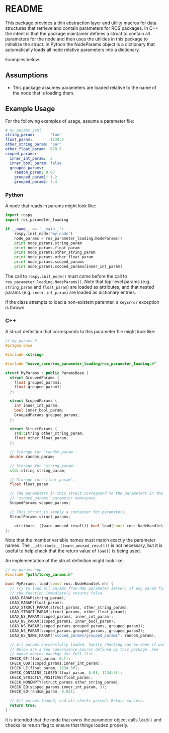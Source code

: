 # README #

This package provides a thin abstraction layer and utility macros for
data structures that retrieve and contain parameters for ROS packages. In
C++ the intent is that the package maintainer defines a struct to contain all
parameters for the node and then uses the utilities in this package to
initialize the struct. In Python the NodeParams object is a dictionary that
automatically loads all node relative parameters into a dictionary.

Examples below.

## Assumptions ##

* This package assumes parameters are loaded relative to the name of the node
that is loading them.

## Example Usage ##

For the following examples of usage, assume a parameter file:

```yaml
# my_params.yaml
string_param:       'foo'
float_param:        1234.5
other_string_param: 'bar'
other_float_param:  678.9
scoped_params:
  inner_int_param:  3
  inner_bool_param: false
  grouped_params:
    random_param: 0.03
    grouped_param1: 1.2
    grouped_param2: 3.4
```

### Python ###

A node that reads in params might look like:

```python
import rospy
import ros_parameter_loading

if __name__ == '__main__':
    rospy.init_node('my_node')
    node_params = ros_parameter_loading.NodeParams()
    print node_params.string_param
    print node_params.float_param
    print node_params.other_string_param
    print node_params.other_float_param
    print node_params.scoped_params
    print node_params.scoped_params[inner_int_param]
```
The call to `rospy.init_node()` must come before the call to
`ros_parameter_loading.NodeParams()`. Note that top-level params (e.g.
`string_param` and `float_param`) are loaded as attributes, and that nested
params (e.g. `inner_int_param`) are loaded as dictionary entries.

If the class attempts to load a non-existent paramter, a `KeyError` exception
is thrown.

### C++ ###

A struct definition that corresponds to this parameter file might look like:

```c++
// my_params.h
#pragma once

#include <string>

#include "maeve_core/ros_parameter_loading/ros_parameter_loading.h"

struct MyParams : public ParamsBase {
  struct GroupedParams {
    float grouped_param1;
    float grouped_param1;
  };

  struct ScopedParams {
    int inner_int_param;
    bool inner_bool_param;
    GroupedParams grouped_params;
  };

  struct StructParams {
    std::string other_string_param;
    float other_float_param;
  };

  // Storage for 'random_param'.
  double random_param;

  // Storage for 'string_param'.
  std::string string_param;

  // Storage for 'float_param'.
  float float_param;

  // The parameters in this struct correspond to the parameters in the
  // 'scoped_params' parameter namespace.
  ScopedParams scoped_params;

  // This struct is simply a container for parameters.
  StructParams struct_params;

  __attribute__((warn_unused_result)) bool load(const ros::NodeHandle& nh) override;
};
```

Note that the member variable names must match exactly the parameter names. The
`__attribute__((warn_unused_result))` is not necessary, but it is useful to
help check that the return value of `load()` is being used.

An implementation of the struct definition might look like:

```c++
// my_params.cpp
#include "path/to/my_params.h"

bool MyParams::load(const ros::NodeHandle& nh) {
  // Try to load all params from ROS parameter server. If any param fails,
  // the function immediately returns false.
  LOAD_PARAM(string_param);
  LOAD_PARAM(float_param);
  LOAD_STRUCT_PARAM(struct_params, other_string_param);
  LOAD_STRUCT_PARAM(struct_params, other_float_param);
  LOAD_NS_PARAM(scoped_params, inner_int_param);
  LOAD_NS_PARAM(scoped_params, inner_bool_param);
  LOAD_NS_PARAM(scoped_params.grouped_params, grouped_param1);
  LOAD_NS_PARAM(scoped_params.grouped_params, grouped_param2);
  LOAD_NS_NAME_PARAM("scoped_params/grouped_params", random_param);

  // All params successfully loaded. Sanity checking can be done if wanted.
  // Below are a few convenience macros defined by this package. See
  // maeve_macros pacakge for full list.
  CHECK_GT(float_param, 0.f);
  CHECK_ODD(scoped_params.inner_int_param);
  CHECK_LE(float_param, 1234.5f);
  CHECK_CONTAINS_CLOSED(float_param, 0.0f, 1234.5f);
  CHECK_STRICTLY_POSITIVE(float_param);
  CHECK_NONEMPTY(struct_params.other_string_param);
  CHECK_EQ(scoped_params.inner_int_param, 3);
  CHECK_EQ(random_param, 0.03);

  // All params loaded, and all checks passed. Return success.
  return true;
}
```

It is intended that the node that owns the parameter object calls `load()` and
checks its return flag to ensure that things loaded properly.
